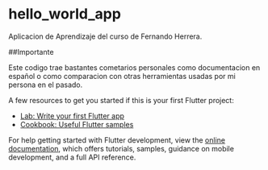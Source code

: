 # hello_world_app

Aplicacion de Aprendizaje del curso de Fernando Herrera.

##Importante

Este codigo trae bastantes cometarios personales como documentacion en español o como comparacion con otras herramientas usadas por mi persona en el pasado.

A few resources to get you started if this is your first Flutter project:

- [Lab: Write your first Flutter app](https://docs.flutter.dev/get-started/codelab)
- [Cookbook: Useful Flutter samples](https://docs.flutter.dev/cookbook)

For help getting started with Flutter development, view the
[online documentation](https://docs.flutter.dev/), which offers tutorials,
samples, guidance on mobile development, and a full API reference.
